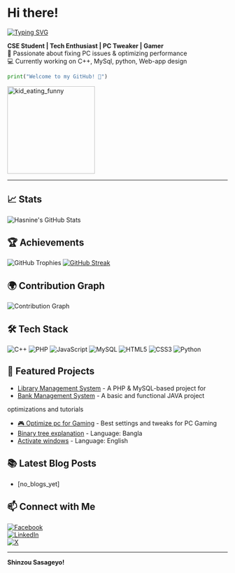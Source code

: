 

# Hi there!

[![Typing SVG](https://readme-typing-svg.herokuapp.com?font=Fira+Code&weight=500&size=22&pause=1000&color=4169E1&width=435&lines=Hi!+I'm+Md+Hasnine+Kabir;Competitive+Programmer+%7C+Web+Dev;Hardware+Enthusiast+%7C+CS+Student;Gamer)](https://git.io/typing-svg)


**CSE Student | Tech Enthusiast | PC Tweaker | Gamer**  
🔧 Passionate about fixing PC issues & optimizing performance  
💻 Currently working on C++, MySql, python, Web-app design


```python
print("Welcome to my GitHub! 🚀")
```
<!--meme-->
<div>
  <img src="https://c.tenor.com/02Hyp5H8rREAAAAd/tenor.gif" alt="kid_eating_funny" width="200" height="200"/>
</div>


---
## 📈 Stats
![Hasnine's GitHub Stats](https://github-readme-stats.vercel.app/api?username=hasnine-kabir&show_icons=true&theme=radical)

## 🏆 Achievements
![GitHub Trophies](https://github-profile-trophy.vercel.app/?username=hasnine-kabir&theme=radical)
[![GitHub Streak](https://streak-stats.demolab.com/?user=hasnine-kabir)](https://git.io/streak-stats)

## 🌍 Contribution Graph
![Contribution Graph](https://github-readme-activity-graph.vercel.app/graph?username=hasnine-kabir&theme=react-dark)


## 🛠️ Tech Stack
![C++](https://img.shields.io/badge/-C++-00599C?style=flat-square&logo=c%2B%2B&logoColor=white)
![PHP](https://img.shields.io/badge/-PHP-777BB4?style=flat-square&logo=php&logoColor=white)
![JavaScript](https://img.shields.io/badge/-JavaScript-F7DF1E?style=flat-square&logo=javascript&logoColor=black)
![MySQL](https://img.shields.io/badge/-MySQL-4479A1?style=flat-square&logo=mysql&logoColor=white)
![HTML5](https://img.shields.io/badge/-HTML5-E34F26?style=flat-square&logo=html5&logoColor=white)
![CSS3](https://img.shields.io/badge/-CSS3-1572B6?style=flat-square&logo=css3&logoColor=white)
![Python](https://img.shields.io/badge/-Python-3776AB?style=flat-square&logo=python&logoColor=white)




## 🚀 Featured Projects
- [Library Management System](https://github.com/hasnine-kabir/library-management) - A PHP & MySQL-based project for
- [Bank Management System](https://github.com/hasnine-kabir/Bank-Management-JAVA) - A basic and functional JAVA project

optimizations and tutorials
- [🎮 Optimize pc for Gaming](https://youtu.be/UFQe_xLl5so?si=L3DBs3hjdKI8hObR) - Best settings and tweaks for PC Gaming
- [Binary tree explanation](https://drive.google.com/file/d/1vQbthWD2f9psCDkZfPY5ctOAUKh_eTh1/view?usp=sharing) - Language: Bangla
- [Activate windows](https://drive.google.com/file/d/1lMhu0jER6WhlU7XukZ_1QDHux6-Iu6ET/view?usp=sharing) - Language: English

## 📚 Latest Blog Posts
- [no_blogs_yet]

## 📫 Connect with Me
[![Facebook](https://img.shields.io/badge/Facebook-%231877F2.svg?style=for-the-badge&logo=Facebook&logoColor=white)](https://www.facebook.com/profile.php?id=100025037919922)  
[![LinkedIn](https://img.shields.io/badge/LinkedIn-%230A66C2.svg?style=for-the-badge&logo=linkedin&logoColor=white)](https://www.linkedin.com/in/mohammad-hasnine-kabir-b0017b2b5/)  
[![X](https://img.shields.io/badge/Twitter-%231DA1F2.svg?style=for-the-badge&logo=Twitter&logoColor=white)](https://x.com/howitzer7373)


---
 **Shinzou Sasageyo!**
